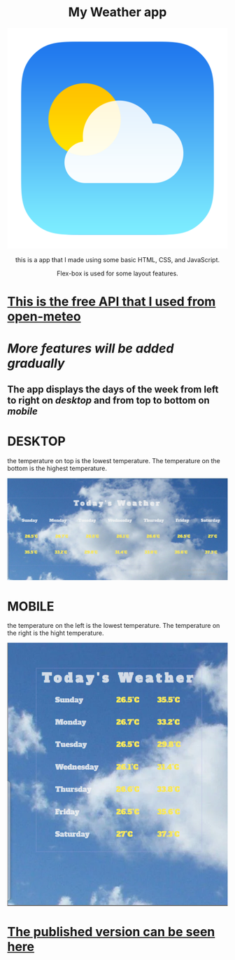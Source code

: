 <div style="text-align: center;">
<h1>My Weather app</h1>
<img src="weather.png">
<p>this is a app that I made using some basic HTML, CSS, and JavaScript.</p>
<p>Flex-box is used for some layout features.</p>
</div>

# [This is the free API that I used from open-meteo](https://open-meteo.com/)

# **_More features will be added gradually_**

## The app displays the days of the week from left to right on **_desktop_** and from top to bottom on **_mobile_**

# DESKTOP
<p>the temperature on top is the lowest temperature. The temperature on the bottom is the highest temperature.</p>
<img src="desktopweather.png">

# MOBILE
<p>the temperature on the left is the lowest temperature. The temperature on the right is the hight temperature.</p>
<img src="mobileweather.png">






# [The published version can be seen here](https://vincinchristmas.github.io/WeatherConditionToday/)
